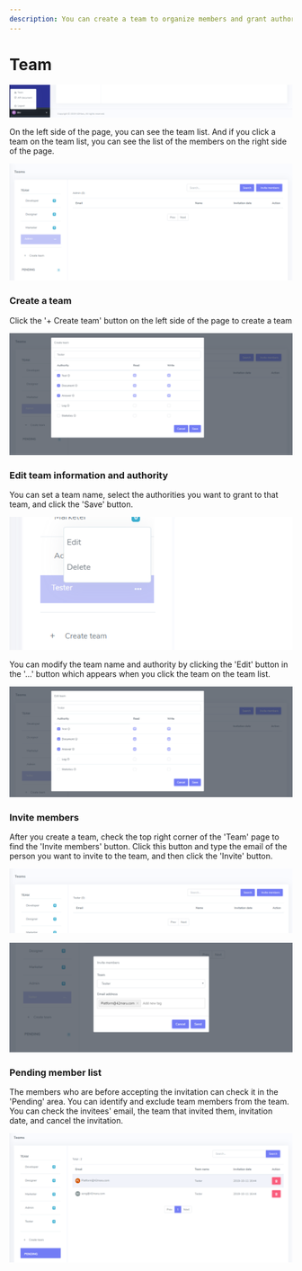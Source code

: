 ```yaml
---
description: You can create a team to organize members and grant authorities to groups.
---
```


# Team

![How to access &apos;Team&apos; page](../.gitbook/assets/image%20%2828%29.png)

On the left side of the page, you can see the team list. And if you click a team on the team list, you can see the list of the members on the right side of the page.

![&apos;Team&apos; page](../.gitbook/assets/image%20%2837%29.png)

### Create a team

Click the '+ Create team' button on the left side of the page to create a team

![&apos;Create team&apos; modal](../.gitbook/assets/image%20%2824%29.png)

### Edit team information and authority

You can set a team name, select the authorities you want to grant to that team, and click the 'Save' button.

![Team management](../.gitbook/assets/image%20%2820%29.png)

You can modify the team name and authority by clicking the 'Edit' button in the '…' button which appears when you click the team on the team list.

![&apos;Edit team&apos; modal](../.gitbook/assets/image%20%2838%29.png)

### Invite members

After you create a team, check the top right corner of the 'Team' page to find the 'Invite members' button. Click this button and type the email of the person you want to invite to the team, and then click the 'Invite' button.

![Invite members button](../.gitbook/assets/image%20%289%29.png)

![&apos;Invite member&apos; modal](../.gitbook/assets/image%20%2814%29.png)

### Pending member list

The members who are before accepting the invitation can check it in the 'Pending' area. You can identify and exclude team members from the team. You can check the invitees' email, the team that invited them, invitation date, and cancel the invitation.

![&apos;Pending member list&apos; page](../.gitbook/assets/image%20%2833%29.png)

  
  


